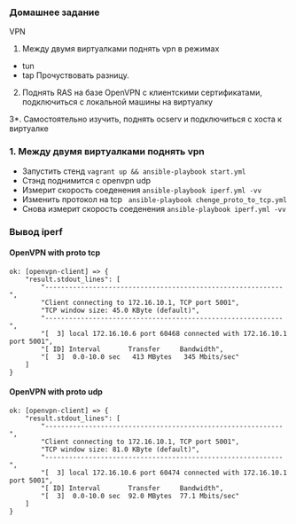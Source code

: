 ### Домашнее задание
VPN
1. Между двумя виртуалками поднять vpn в режимах
- tun
- tap
Прочуствовать разницу.

2. Поднять RAS на базе OpenVPN с клиентскими сертификатами, подключиться с локальной машины на виртуалку

3*. Самостоятельно изучить, поднять ocserv и подключиться с хоста к виртуалке 
### 1. Между двумя виртуалками поднять vpn  
- Запустить стенд  ```vagrant up && ansible-playbook start.yml ``` 
 - Стэнд поднимится с  openvpn udp
 - Измерит скорость соеденения ```ansible-playbook iperf.yml -vv```
 - Изменить протокол на tcp ``` ansible-playbook chenge_proto_to_tcp.yml```
 - Снова измерит скорость соеденения ```ansible-playbook iperf.yml -vv```

### Вывод iperf
#### OpenVPN with proto tcp

```
ok: [openvpn-client] => {
    "result.stdout_lines": [
        "------------------------------------------------------------", 
        "Client connecting to 172.16.10.1, TCP port 5001", 
        "TCP window size: 45.0 KByte (default)", 
        "------------------------------------------------------------", 
        "[  3] local 172.16.10.6 port 60468 connected with 172.16.10.1 port 5001", 
        "[ ID] Interval       Transfer     Bandwidth", 
        "[  3]  0.0-10.0 sec   413 MBytes   345 Mbits/sec"
    ]
}
```
#### OpenVPN with proto udp

```
ok: [openvpn-client] => {
    "result.stdout_lines": [
        "------------------------------------------------------------", 
        "Client connecting to 172.16.10.1, TCP port 5001", 
        "TCP window size: 81.0 KByte (default)", 
        "------------------------------------------------------------", 
        "[  3] local 172.16.10.6 port 60474 connected with 172.16.10.1 port 5001", 
        "[ ID] Interval       Transfer     Bandwidth", 
        "[  3]  0.0-10.0 sec  92.0 MBytes  77.1 Mbits/sec"
    ]
}
```
